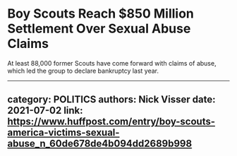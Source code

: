 # Boy Scouts Reach $850 Million Settlement Over Sexual Abuse Claims

At least 88,000 former Scouts have come forward with claims of abuse, which led the group to declare bankruptcy last year.

---
category: POLITICS
authors: Nick Visser
date: 2021-07-02
link: https://www.huffpost.com/entry/boy-scouts-america-victims-sexual-abuse_n_60de678de4b094dd2689b998
---
